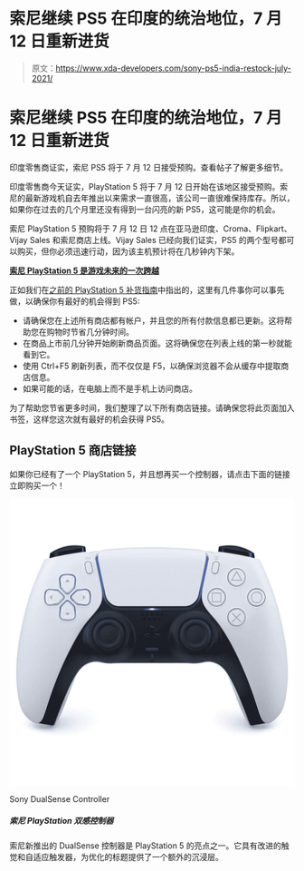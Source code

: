 # 索尼继续 PS5 在印度的统治地位，7 月 12 日重新进货

> 原文：<https://www.xda-developers.com/sony-ps5-india-restock-july-2021/>

# 索尼继续 PS5 在印度的统治地位，7 月 12 日重新进货

印度零售商证实，索尼 PS5 将于 7 月 12 日接受预购。查看帖子了解更多细节。

印度零售商今天证实，PlayStation 5 将于 7 月 12 日开始在该地区接受预购。索尼的最新游戏机自去年推出以来需求一直很高，该公司一直很难保持库存。所以，如果你在过去的几个月里还没有得到一台闪亮的新 PS5，这可能是你的机会。

索尼 PlayStation 5 预购将于 7 月 12 日 12 点在亚马逊印度、Croma、Flipkart、Vijay Sales 和索尼商店上线。Vijay Sales 已经向我们证实，PS5 的两个型号都可以购买，但你必须迅速行动，因为该主机预计将在几秒钟内下架。

**[索尼 PlayStation 5 是游戏未来的一次跨越](https://www.xda-developers.com/sony-playstation-5-first-impressions/)**

正如我们在[之前的 PlayStation 5 补货指南](https://www.xda-developers.com/playstation-5-restocks/)中指出的，这里有几件事你可以事先做，以确保你有最好的机会得到 PS5:

*   请确保您在上述所有商店都有帐户，并且您的所有付款信息都已更新。这将帮助您在购物时节省几分钟时间。
*   在商品上市前几分钟开始刷新商品页面。这将确保您在列表上线的第一秒就能看到它。
*   使用 Ctrl+F5 刷新列表，而不仅仅是 F5，以确保浏览器不会从缓存中提取商店信息。
*   如果可能的话，在电脑上而不是手机上访问商店。

为了帮助您节省更多时间，我们整理了以下所有商店链接。请确保您将此页面加入书签，这样您这次就有最好的机会获得 PS5。

## PlayStation 5 商店链接

如果你已经有了一个 PlayStation 5，并且想再买一个控制器，请点击下面的链接立即购买一个！

 <picture>![Sony's new DualSesne sets a new benchmark for game controllers. It features adaptive triggers and improved haptics for an immersive gaming experience. ](img/5cced880529f5b4c9c0293acc351fad3.png)</picture> 

Sony DualSense Controller

##### 索尼 PlayStation 双感控制器

索尼新推出的 DualSense 控制器是 PlayStation 5 的亮点之一。它具有改进的触觉和自适应触发器，为优化的标题提供了一个额外的沉浸层。